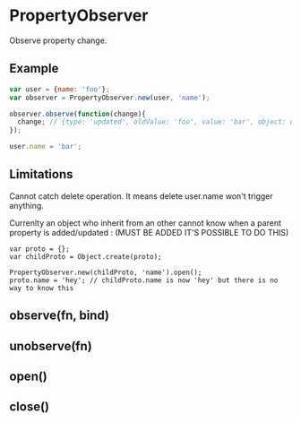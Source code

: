 PropertyObserver
=============

Observe property change.

## Example

```javascript
var user = {name: 'foo'};
var observer = PropertyObserver.new(user, 'name');

observer.observe(function(change){
  change; // {type: 'updated', oldValue: 'foo', value: 'bar', object: user}
});

user.name = 'bar';
```

## Limitations

Cannot catch delete operation. It means delete user.name won't trigger anything.  

Currenlty an object who inherit from an other cannot know when a parent property is added/updated :
(MUST BE ADDED IT'S POSSIBLE TO DO THIS)

```
var proto = {};
var childProto = Object.create(proto);

PropertyObserver.new(childProto, 'name').open();
proto.name = 'hey'; // childProto.name is now 'hey' but there is no way to know this
```

## observe(fn, bind)

## unobserve(fn)

## open()

## close()

